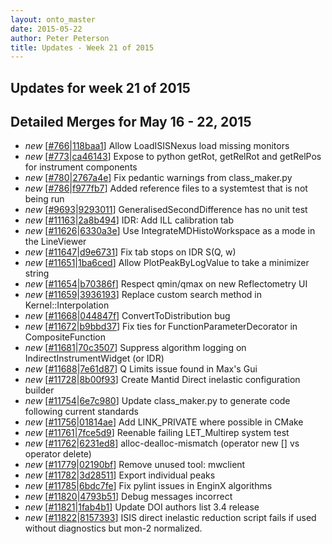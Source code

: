 ```yaml
---
layout: onto_master
date: 2015-05-22
author: Peter Peterson
title: Updates - Week 21 of 2015
---
```

Updates for week 21 of 2015
---------------------------

Detailed Merges for May 16 - 22, 2015
-------------------------------------
* *new* \[[#766](http://trac.mantidproject.org/mantid/ticket/766)\|[118baa1](https://github.com/mantidproject/mantid/commit/118baa15bc5d4db3cf54caddb0a8e1bb2dfcabd9)\] Allow LoadISISNexus load missing monitors
* *new* \[[#773](https://github.com/mantidproject/mantid/pull/773)\|[ca46143](https://github.com/mantidproject/mantid/commit/ca4614352545ca0a0831267a01d7e07ec77ae474)\] Expose to python getRot, getRelRot and getRelPos for instrument components
* *new* \[[#780](https://github.com/mantidproject/mantid/pull/780)\|[2767a4e](https://github.com/mantidproject/mantid/commit/2767a4e4d22ad8687c6c7b2c02e895e6bf365308)\] Fix pedantic warnings from class_maker.py
* *new* \[[#786](https://github.com/mantidproject/mantid/pull/786)\|[f977fb7](https://github.com/mantidproject/mantid/commit/f977fb745e83eb13413e0984d7c103e6e2788554)\] Added reference files to a systemtest that is not being run
* *new* \[[#9693](http://trac.mantidproject.org/mantid/ticket/9693)\|[9293011](https://github.com/mantidproject/mantid/commit/9293011023adf952769f0c387be455e98d0e7720)\] GeneralisedSecondDifference has no unit test
* *new* \[[#11163](http://trac.mantidproject.org/mantid/ticket/11163)\|[2a8b494](https://github.com/mantidproject/mantid/commit/2a8b4942d513959c4a3e826229e96d75115f0523)\] IDR: Add ILL calibration tab
* *new* \[[#11626](http://trac.mantidproject.org/mantid/ticket/11626)\|[6330a3e](https://github.com/mantidproject/mantid/commit/6330a3ef2bb1aaedb2e8264e26f7973237ed2eb0)\] Use IntegrateMDHistoWorkspace as a mode in the LineViewer
* *new* \[[#11647](http://trac.mantidproject.org/mantid/ticket/11647)\|[d9e6731](https://github.com/mantidproject/mantid/commit/d9e6731fe8df929cd5113ff0869f41b1ba7325f2)\] Fix tab stops on IDR S(Q, w)
* *new* \[[#11651](http://trac.mantidproject.org/mantid/ticket/11651)\|[1ba6ced](https://github.com/mantidproject/mantid/commit/1ba6ced5e772eaa55bc144230cd2183b9e83adcf)\] Allow PlotPeakByLogValue to take a minimizer string
* *new* \[[#11654](http://trac.mantidproject.org/mantid/ticket/11654)\|[b70386f](https://github.com/mantidproject/mantid/commit/b70386f0f8381bef6dd65574edfb9459b086c58f)\] Respect qmin/qmax on new Reflectometry UI
* *new* \[[#11659](http://trac.mantidproject.org/mantid/ticket/11659)\|[3936193](https://github.com/mantidproject/mantid/commit/39361938cc3fe0fe58b3abdeff55923f4eecbd4e)\] Replace custom search method in Kernel::Interpolation
* *new* \[[#11668](http://trac.mantidproject.org/mantid/ticket/11668)\|[044847f](https://github.com/mantidproject/mantid/commit/044847fd9ad3f9c1a6fb7c4f7fa081b9e18875d7)\] ConvertToDistribution bug
* *new* \[[#11672](http://trac.mantidproject.org/mantid/ticket/11672)\|[b9bbd37](https://github.com/mantidproject/mantid/commit/b9bbd37fc7039fef0055866c471562629ed84a44)\] Fix ties for FunctionParameterDecorator in CompositeFunction
* *new* \[[#11681](http://trac.mantidproject.org/mantid/ticket/11681)\|[70c3507](https://github.com/mantidproject/mantid/commit/70c350779a223279f49d409a3199af6f06b5da63)\] Suppress algorithm logging on IndirectInstrumentWidget (or IDR)
* *new* \[[#11688](http://trac.mantidproject.org/mantid/ticket/11688)\|[7e61d87](https://github.com/mantidproject/mantid/commit/7e61d8708c95187ff8fcb050fb93f25671c01ce8)\] Q Limits issue found in Max's Gui
* *new* \[[#11728](http://trac.mantidproject.org/mantid/ticket/11728)\|[8b00f93](https://github.com/mantidproject/mantid/commit/8b00f93637f119699bdb030d41a11f2b6d2017ad)\] Create Mantid Direct inelastic configuration builder
* *new* \[[#11754](http://trac.mantidproject.org/mantid/ticket/11754)\|[6e7c980](https://github.com/mantidproject/mantid/commit/6e7c980670ef01a428f1e02d43fd9aeb195efc1f)\] Update class_maker.py to generate code following current standards
* *new* \[[#11756](http://trac.mantidproject.org/mantid/ticket/11756)\|[01814ae](https://github.com/mantidproject/mantid/commit/01814ae4aabc8e357f67e02137f0e6461214344c)\] Add LINK_PRIVATE where possible in CMake
* *new* \[[#11761](http://trac.mantidproject.org/mantid/ticket/11761)\|[7fce5d9](https://github.com/mantidproject/mantid/commit/7fce5d90bae5275f95d38b7feeadbf4a899a5eca)\] Reenable failing LET_Multirep system test
* *new* \[[#11762](http://trac.mantidproject.org/mantid/ticket/11762)\|[6231ed8](https://github.com/mantidproject/mantid/commit/6231ed85c4be6b8981d4e5443002631c7d02d796)\] alloc-dealloc-mismatch (operator new [] vs operator delete)
* *new* \[[#11779](http://trac.mantidproject.org/mantid/ticket/11779)\|[02190bf](https://github.com/mantidproject/mantid/commit/02190bfc04470498d85e8d5342204b6b1203033b)\] Remove unused tool: mwclient
* *new* \[[#11782](http://trac.mantidproject.org/mantid/ticket/11782)\|[3d28511](https://github.com/mantidproject/mantid/commit/3d28511dc92424cfd4fd1f1f86ef472311afc7cd)\] Export individual peaks
* *new* \[[#11785](http://trac.mantidproject.org/mantid/ticket/11785)\|[6bdc7fe](https://github.com/mantidproject/mantid/commit/6bdc7feeaec3bffc29bb02d8013f9232fa345349)\] Fix pylint issues in EnginX algorithms
* *new* \[[#11820](http://trac.mantidproject.org/mantid/ticket/11820)\|[4793b51](https://github.com/mantidproject/mantid/commit/4793b51894739f425521b95db2fc40f3e6c7e5f1)\] Debug messages incorrect
* *new* \[[#11821](http://trac.mantidproject.org/mantid/ticket/11821)\|[1fab4b1](https://github.com/mantidproject/mantid/commit/1fab4b1ce187f87daac307bf9385143a630ce88b)\] Update DOI authors list 3.4 release
* *new* \[[#11822](http://trac.mantidproject.org/mantid/ticket/11822)\|[8157393](https://github.com/mantidproject/mantid/commit/81573937be8dbb50b94d70d5cafa85c3ead2417d)\] ISIS direct inelastic reduction script fails if used without diagnostics but mon-2 normalized.
